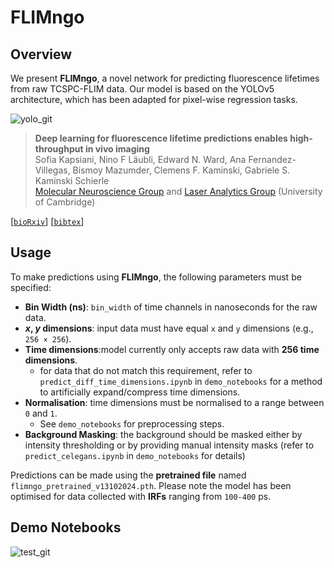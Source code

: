 # FLIMngo

## Overview
We present **FLIMngo**, a novel network for predicting fluorescence lifetimes from raw TCSPC-FLIM data. 
Our model is based on the YOLOv5 architecture, which has been adapted for pixel-wise regression tasks. 


![yolo_git](https://github.com/user-attachments/assets/4fe74fbd-726d-4dbc-bf02-75955c33fc2c)


> **Deep learning for fluorescence lifetime predictions enables high-throughput in vivo imaging**          
> Sofia Kapsiani, Nino F Läubli, Edward N. Ward, Ana Fernandez-Villegas, Bismoy Mazumder, Clemens F. Kaminski, Gabriele S. Kaminski Schierle    
> <a href="https://www.ceb-mng.org/" target="_blank">Molecular Neuroscience Group</a> and <a href="https://laser.ceb.cam.ac.uk/" target="_blank">Laser Analytics Group</a> (University of Cambridge)
>
[[`bioRxiv`](https://www.biorxiv.org/content/10.1101/2024.09.13.612802v1)]  [[`bibtex`](#bibtex-citation)]


## Usage  

To make predictions using **FLIMngo**, the following parameters must be specified:  

- **Bin Width (ns)**: `bin_width` of time channels in nanoseconds for the raw data.  
- ***x*, *y* dimensions**: input data must have equal `x` and `y` dimensions (e.g., `256 × 256`).  
- **Time dimensions**:model currently only accepts raw data with **256 time dimensions**.  
  - for data that do not match this requirement, refer to `predict_diff_time_dimensions.ipynb` in `demo_notebooks` for a method to artificially expand/compress time dimensions.  
- **Normalisation**: time dimensions must be normalised to a range between `0` and `1`.  
  - See `demo_notebooks` for preprocessing steps.  
- **Background Masking**: the background should be masked either by intensity thresholding or by providing manual intensity masks (refer to `predict_celegans.ipynb` in `demo_notebooks` for details)  

Predictions can be made using the **pretrained file** named `flimngo_pretrained_v13102024.pth`.
Please note the model has been optimised for data collected with **IRFs** ranging from `100-400` ps.

## Demo Notebooks

![test_git](https://github.com/user-attachments/assets/a2810e35-b535-4ab1-b9ec-eaf3088fa221)
